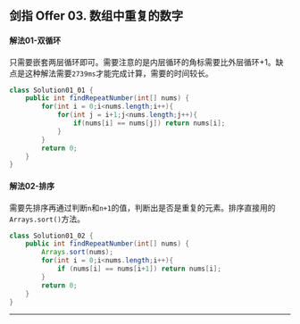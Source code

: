 ## 剑指 Offer 03. 数组中重复的数字

#### 解法01-双循环

​		只需要嵌套两层循环即可。需要注意的是内层循环的角标需要比外层循环+1。缺点是这种解法需要`2739ms`才能完成计算，需要的时间较长。

````java
class Solution01_01 {
    public int findRepeatNumber(int[] nums) {
        for(int i = 0;i<nums.length;i++){
            for(int j = i+1;j<nums.length;j++){
                if(nums[i] == nums[j]) return nums[i];
            }
        }
        return 0;
    }
}
````

#### 解法02-排序

​		需要先排序再通过判断`n`和`n+1`的值，判断出是否是重复的元素。排序直接用的`Arrays.sort()`方法。

````java
class Solution01_02 {
    public int findRepeatNumber(int[] nums) {
        Arrays.sort(nums);
        for(int i = 0;i<nums.length;i++){
            if (nums[i] == nums[i+1]) return nums[i];
        }
        return 0;
    }
}
````

------

